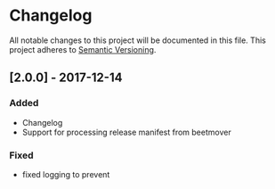 # Changelog
All notable changes to this project will be documented in this file.
This project adheres to [Semantic Versioning](http://semver.org/).

## [2.0.0] - 2017-12-14
### Added
- Changelog
- Support for processing release manifest from beetmover

### Fixed
- fixed logging to prevent
